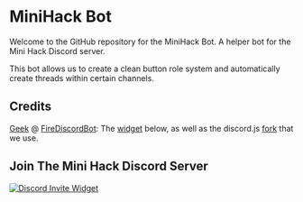 # MiniHack Bot

Welcome to the GitHub repository for the MiniHack Bot. A helper bot for the Mini Hack Discord server.

This bot allows us to create a clean button role system and automatically create threads within certain channels.

## Credits

[Geek](https://github.com/GamingGeek) @ [FireDiscordBot](https://github.com/): The [widget](https://inv.wtf) below, as well as the discord.js [fork](https://github.com/FireDiscordBot/discord.js) that we use.

## Join The Mini Hack Discord Server

[![Discord Invite Widget](https://inv.wtf/widget/minihack)](https://inv.wtf/minihack)
